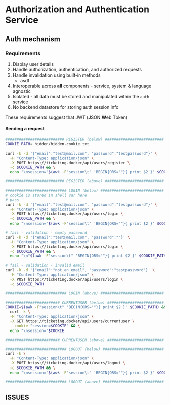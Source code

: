 # Authorization and Authentication Service

## Auth mechanism

### Requirements

1. Display user details
1. Handle authorization, authentication, and authorized requests
1. Handle invalidation using built-in methods
   - asdf
1. Interoperable across **all** components - service, system & language agnostic
1. Isolated - all data must be stored and manipulated within the `auth` service
1. No backend datastore for storing auth session info

These requirements suggest that JWT (**J**SON **W**eb **T**oken)

#### Sending a request

```sh
########################## REGISTER (below) ##########################
COOKIE_PATH=_hidden/hidden-cookie.txt

curl -k -d '{"email":"test@mail.com", "password":"testpassword"}' \
  -H "Content-Type: application/json" \
  -X POST https://ticketing.docker/api/users/register \
  -c $COOKIE_PATH && \
  echo "\nsession="$(awk -F"session\t" 'BEGIN{ORS=""}{ print $2 }' $COOKIE_PATH)

########################## REGISTER (above) ##########################

########################### LOGIN (below) ############################
# cookie is stored in shell var here
# pass
curl -k -d '{"email":"test@mail.com", "password":"testpassword"}' \
  -H "Content-Type: application/json" \
  -X POST https://ticketing.docker/api/users/login \
  -c $COOKIE_PATH && \
  echo "\nsession="$(awk -F"session\t" 'BEGIN{ORS=""}{ print $2 }' $COOKIE_PATH)

# fail - validation - empty password
curl -k -d '{"email":"test@mail.com", "password":""}' \
  -H "Content-Type: application/json" \
  -X POST https://ticketing.docker/api/users/login \
  -c $COOKIE_PATH && \
  echo "\n"$(awk -F"session\t" 'BEGIN{ORS=""}{ print $2 }' $COOKIE_PATH)

# fail - validation - invalid email
curl -k -d '{"email":"not_an_email", "password":"testpassword"}' \
  -H "Content-Type: application/json" \
  -X POST https://ticketing.docker/api/users/login \
  -c $COOKIE_PATH

########################### LOGIN (above) ############################

######################## CURRENTUSER (below) #########################
COOKIE=$(awk -F"session\t" 'BEGIN{ORS=""}{ print $2 }' $COOKIE_PATH) && \
  curl -k \
  -H "Content-Type: application/json" \
  -X GET https://ticketing.docker/api/users/currentuser \
  --cookie "session=$COOKIE" && \
  echo "\nsession="$COOKIE

######################## CURRENTUSER (above) #########################

########################### LOGOUT (below) ###########################
curl -k \
  -H "Content-Type: application/json" \
  -X POST https://ticketing.docker/api/users/logout \
  -c $COOKIE_PATH && \
  echo "\nsession="$(awk -F"session\t" 'BEGIN{ORS=""}{ print $2 }' $COOKIE_PATH)

########################### LOGOUT (above) ###########################

```

## ISSUES

